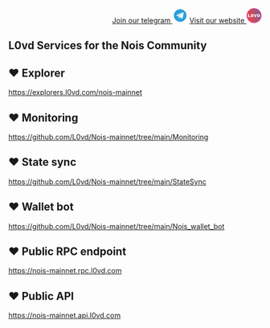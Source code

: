 

<p style="font-size:14px" align="right">
<a href="https://t.me/L0vd_staking" target="_blank">Join our telegram <img src="https://raw.githubusercontent.com/L0vd/screenshots/main/Telegram_logo.png" width="30"/></a>
<a href="https://l0vd.com/" target="_blank">Visit our website <img src="https://raw.githubusercontent.com/L0vd/screenshots/main/L0vd.png" width="30"/></a>
</p>

## L0vd Services for the Nois Community


## :heart: Explorer
https://explorers.l0vd.com/nois-mainnet

## :heart: Monitoring
https://github.com/L0vd/Nois-mainnet/tree/main/Monitoring

## :heart: State sync
https://github.com/L0vd/Nois-mainnet/tree/main/StateSync

## :heart: Wallet bot
https://github.com/L0vd/Nois-mainnet/tree/main/Nois_wallet_bot

## :heart: Public RPC endpoint
https://nois-mainnet.rpc.l0vd.com

## :heart: Public API
https://nois-mainnet.api.l0vd.com
